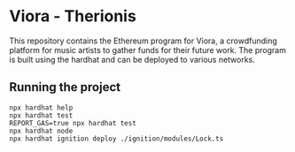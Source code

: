 # Viora - Therionis

This repository contains the Ethereum program for Viora, a crowdfunding platform for music artists to gather funds for their future work. The program is built using the hardhat and can be deployed to various networks.

## Running the project

```shell
npx hardhat help
npx hardhat test
REPORT_GAS=true npx hardhat test
npx hardhat node
npx hardhat ignition deploy ./ignition/modules/Lock.ts
```


